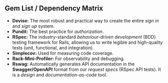 ## Gem List / Dependency Matrix

- **Devise:** The most robust and practical way to create the entire *sign in* and *sign up* system.
- **Pundit:** The best practice for *authorization*.
- **RSpec:** The industry-standard *behaviour-driven development* (BDD) testing framework for Rails, allowing us to write legible and high-quality tests (unit, functional, and integration).
- **Simplecov:** Used for measuring code coverage.
- **Rack-Mini-Profiler:** For observability and debugging.
- **Rswag:** Automatically generates API documentation in the **Swagger/OpenAPI** format from our *request specs* (RSpec API tests). It is a *design* and *documentation-as-code* tool.
